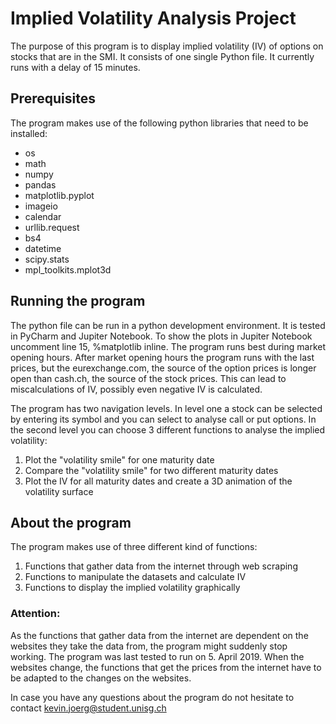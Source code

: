 # Implied Volatility Analysis Project

The purpose of this program is to display implied volatility (IV) of options on stocks that are in the SMI. It consists of one single Python file. It currently runs with a delay of 15 minutes. 

## Prerequisites
The program makes use of the following python libraries that need to be installed:
- os
- math
- numpy
- pandas
- matplotlib.pyplot
- imageio
- calendar
- urllib.request
- bs4
- datetime
- scipy.stats
- mpl_toolkits.mplot3d

## Running the program
The python file can be run in a python development environment. It is tested in PyCharm and Jupiter Notebook. To show the plots in Jupiter Notebook uncomment line 15, %matplotlib inline. The program runs best during market opening hours. After market opening hours the program runs with the last prices, but the eurexchange.com, the source of the option prices is longer open than cash.ch, the source of the stock prices. This can lead to miscalculations of IV, possibly even negative IV is calculated. 

The program has two navigation levels. In level one a stock can be selected by entering its symbol and you can select to analyse call or put options. In the second level you can choose 3 different functions to analyse the implied volatility:
1. Plot the "volatility smile" for one maturity date
2. Compare the "volatility smile" for two different maturity dates
3. Plot the IV for all maturity dates and create a 3D animation of the volatility surface

## About the program

The program makes use of three different kind of functions:
1. Functions that gather data from the internet through web scraping
2. Functions to manipulate the datasets and calculate IV
3. Functions to display the implied volatility graphically 

### Attention:
As the functions that gather data from the internet are dependent on the websites they take the data from, the program might suddenly stop working. The program was last tested to run on 5. April 2019. When the websites change, the functions that get the prices from the internet have to be adapted to the changes on the websites.

In case you have any questions about the program do not hesitate to contact kevin.joerg@student.unisg.ch 